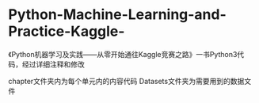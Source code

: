 # Python-Machine-Learning-and-Practice-Kaggle-
《Python机器学习及实践——从零开始通往Kaggle竞赛之路》一书Python3代码，经过详细注释和修改

chapter文件夹内为每个单元内的内容代码
Datasets文件夹为需要用到的数据文件
